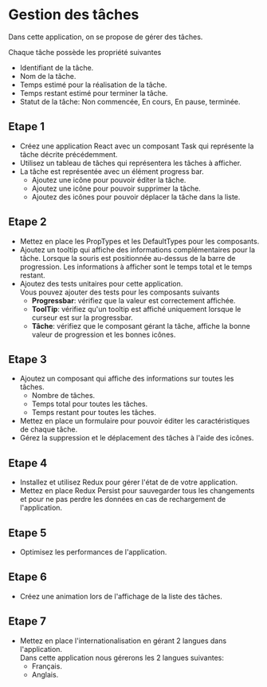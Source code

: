 # Gestion des tâches
Dans cette application, on se propose de gérer des tâches.

Chaque tâche possède les propriété suivantes
- Identifiant de la tâche.
- Nom de la tâche.
- Temps estimé pour la réalisation de la tâche.
- Temps restant estimé pour terminer la tâche.
- Statut de la tâche: Non commencée, En cours, En pause, terminée.

## Etape 1
- Créez une application React avec un composant Task qui représente la tâche décrite précédemment.
- Utilisez un tableau de tâches qui représentera les tâches à afficher.
- La tâche est représentée avec un élément progress bar.
  - Ajoutez une icône pour pouvoir éditer la tâche.
  - Ajoutez une icône pour pouvoir supprimer la tâche.
  - Ajoutez des icônes pour pouvoir déplacer la tâche dans la liste.

## Etape 2
- Mettez en place les PropTypes et les DefaultTypes pour les composants.
- Ajoutez un tooltip qui affiche des informations complémentaires pour la tâche. Lorsque la souris est positionnée au-dessus de la barre de progression. Les informations à afficher sont le temps total et le temps restant.
- Ajoutez des tests unitaires pour cette application.  
Vous pouvez ajouter des tests pour les composants suivants
  - **Progressbar**: vérifiez que la valeur est correctement affichée.
  - **ToolTip**: vérifiez qu'un tooltip est affiché uniquement lorsque le curseur est sur la progressbar.
  - **Tâche**: vérifiez que le composant gérant la tâche, affiche la bonne valeur de progression et les bonnes icônes.

## Etape 3
- Ajoutez un composant qui affiche des informations sur toutes les tâches.  
  - Nombre de tâches.
  - Temps total pour toutes les tâches.
  - Temps restant pour toutes les tâches.
- Mettez en place un formulaire pour pouvoir éditer les caractéristiques de chaque tâche.
- Gérez la suppression et le déplacement des tâches à l'aide des icônes.

## Etape 4
- Installez et utilisez Redux pour gérer l'état de de votre application.
- Mettez en place Redux Persist pour sauvegarder tous les changements et pour ne pas perdre les données en cas de rechargement de l'application.

## Etape 5
- Optimisez les performances de l'application.

## Etape 6
- Créez une animation lors de l'affichage de la liste des tâches.

## Etape 7
- Mettez en place l'internationalisation en gérant 2 langues dans l'application.  
Dans cette application nous gérerons les 2 langues suivantes:
  - Français.
  - Anglais.
